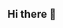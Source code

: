 ## Hi there 👋

<!--
- 🔭 I’m currently working on some game projects
- 🌱 I’m currently learning physical engineering at UNILA
-->
